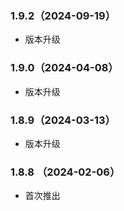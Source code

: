 ### 1.9.2（2024-09-19）

- 版本升级

### 1.9.0（2024-04-08）

- 版本升级

### 1.8.9（2024-03-13）

- 版本升级

### 1.8.8 （2024-02-06）

- 首次推出
